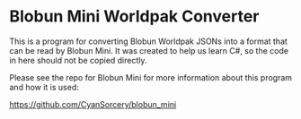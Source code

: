 # Blobun Mini Worldpak Converter

This is a program for converting Blobun Worldpak JSONs into a format that can be read by Blobun Mini. It was created to help us learn C#, so the code in here should not be copied directly.

Please see the repo for Blobun Mini for more information about this program and how it is used:

https://github.com/CyanSorcery/blobun_mini
